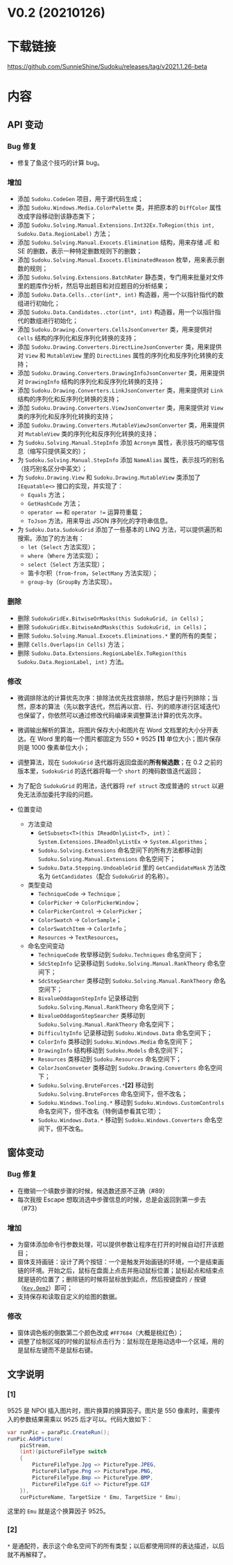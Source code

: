 ﻿# V0.2 (20210126)
# 下载链接

https://github.com/SunnieShine/Sudoku/releases/tag/v2021.1.26-beta

# 内容

## API 变动

### Bug 修复

* 修复了鱼这个技巧的计算 bug。

### 增加

* 添加 `Sudoku.CodeGen` 项目，用于源代码生成；
* 添加 `Sudoku.Windows.Media.ColorPalette` 类，并把原本的 `DiffColor` 属性改成字段移动到该静态类下；
* 添加 `Sudoku.Solving.Manual.Extensions.Int32Ex.ToRegion(this int, Sudoku.Data.RegionLabel)` 方法；
* 添加 `Sudoku.Solving.Manual.Exocets.Elimination` 结构，用来存储 JE 和 SE 的删数，表示一种特定删数规则下的删数；
* 添加 `Sudoku.Solving.Manual.Exocets.EliminatedReason` 枚举，用来表示删数的规则；
* 添加 `Sudoku.Solving.Extensions.BatchRater` 静态类，专门用来批量对文件里的题库作分析，然后导出题目和对应题目的分析结果；
* 添加 `Sudoku.Data.Cells..ctor(int*, int)` 构造器，用一个以指针指代的数组进行初始化；
* 添加 `Sudoku.Data.Candidates..ctor(int*, int)` 构造器，用一个以指针指代的数组进行初始化；
* 添加 `Sudoku.Drawing.Converters.CellsJsonConverter` 类，用来提供对 `Cells` 结构的序列化和反序列化转换的支持；
* 添加 `Sudoku.Drawing.Converters.DirectLineJsonConverter` 类，用来提供对 `View` 和 `MutableView` 里的 `DirectLines` 属性的序列化和反序列化转换的支持；
* 添加 `Sudoku.Drawing.Converters.DrawingInfoJsonConverter` 类，用来提供对 `DrawingInfo` 结构的序列化和反序列化转换的支持；
* 添加 `Sudoku.Drawing.Converters.LinkJsonConverter` 类，用来提供对 `Link` 结构的序列化和反序列化转换的支持；
* 添加 `Sudoku.Drawing.Converters.ViewJsonConverter` 类，用来提供对 `View` 类的序列化和反序列化转换的支持；
* 添加 `Sudoku.Drawing.Converters.MutableViewJsonConverter` 类，用来提供对 `MutableView` 类的序列化和反序列化转换的支持；
* 为 `Sudoku.Solving.Manual.StepInfo` 添加 `Acronym` 属性，表示技巧的缩写信息（缩写只提供英文的）；
* 为 `Sudoku.Solving.Manual.StepInfo` 添加 `NameAlias` 属性，表示技巧的别名（技巧别名区分中英文）；
* 为 `Sudoku.Drawing.View` 和 `Sudoku.Drawing.MutableView` 类添加了 `IEquatable<>` 接口的实现，并实现了：
  * `Equals` 方法；
  * `GetHashCode` 方法；
  * `operator ==` 和 `operator !=` 运算符重载；
  * `ToJson` 方法，用来导出 JSON 序列化的字符串信息。
* 为 `Sudoku.Data.SudokuGrid` 添加了一些基本的 LINQ 方法，可以提供遍历和搜索。添加了的方法有：
  * `let`（`Select` 方法实现）；
  * `where`（`Where` 方法实现）；
  * `select`（`Select` 方法实现）；
  * 笛卡尔积（`from`-`from`，`SelectMany` 方法实现）；
  * `group-by`（`GroupBy` 方法实现）。

### 删除

* 删除 `SudokuGridEx.BitwiseOrMasks(this SudokuGrid, in Cells)`；
* 删除 `SudokuGridEx.BitwiseAndMasks(this SudokuGrid, in Cells)`；
* 删除 `Sudoku.Solving.Manual.Exocets.Eliminations.*` 里的所有的类型；
* 删除 `Cells.Overlaps(in Cells)` 方法；
* 删除 `Sudoku.Data.Extensions.RegionLabelEx.ToRegion(this Sudoku.Data.RegionLabel, int)` 方法。 

### 修改

* 微调排除法的计算优先次序：排除法优先找宫排除，然后才是行列排除；当然，原本的算法（先以数字迭代，然后再以宫、行、列的顺序进行区域迭代）也保留了，你依然可以通过修改代码编译来调整算法计算的优先次序。
* 微调输出解析的算法，将图片保存大小和图片在 Word 文档里的大小分开表达。在 Word 里的每一个图片都固定为 550 * 9525 **[1]** 单位大小；图片保存则是 1000 像素单位大小；
* 调整算法，现在 `SudokuGrid` 迭代器将返回盘面的**所有候选数**；在 0.2 之前的版本里，`SudokuGrid` 的迭代器将每一个 `short` 的掩码数值迭代返回；
* 为了配合 `SudokuGrid` 的用法，迭代器将 `ref struct` 改成普通的 `struct` 以避免无法添加委托字段的问题。

* 位置变动
  * 方法变动
    * `GetSubsets<T>(this IReadOnlyList<T>, int)`：`System.Extensions.IReadOnlyListEx` -> `System.Algorithms`；
    * `Sudoku.Solving.Extensions` 命名空间下的所有方法都移动到 `Sudoku.Solving.Manual.Extensions` 命名空间下；
    * `Sudoku.Data.Stepping.UndoableGrid` 里的 `GetCandidateMask` 方法改名为 `GetCandidates`（配合 `SudokuGrid` 的名称）。
  * 类型变动
    * `TechniqueCode` -> `Technique`；
    * `ColorPicker` -> `ColorPickerWindow`；
    * `ColorPickerControl` -> `ColorPicker`；
    * `ColorSwatch` -> `ColorSample`；
    * `ColorSwatchItem` -> `ColorInfo`；
    * `Resources` -> `TextResources`。
  * 命名空间变动
    * `TechniqueCode` 枚举移动到 `Sudoku.Techniques` 命名空间下；
    * `SdcStepInfo` 记录移动到 `Sudoku.Solving.Manual.RankTheory` 命名空间下；
    * `SdcStepSearcher` 类移动到 `Sudoku.Solving.Manual.RankTheory` 命名空间下；
    * `BivalueOddagonStepInfo` 记录移动到 `Sudoku.Solving.Manual.RankTheory` 命名空间下；
    * `BivalueOddagonStepSearcher` 类移动到 `Sudoku.Solving.Manual.RankTheory` 命名空间下；
    * `DifficultyInfo` 记录移动到 `Sudoku.Windows.Data` 命名空间下；
    * `ColorInfo` 类移动到 `Sudoku.Windows.Media` 命名空间下；
    * `DrawingInfo` 结构移动到 `Sudoku.Models` 命名空间下；
    * `Resources` 类移动到 `Sudoku.Resources` 命名空间下；
    * `ColorJsonConveter` 类移动到 `Sudoku.Drawing.Converters` 命名空间下；
    * `Sudoku.Solving.BruteForces.*`**[2]** 移动到 `Sudoku.Solving.BruteForces` 命名空间下，但不改名；
    * `Sudoku.Windows.Tooling.*` 移动到 `Sudoku.Windows.CustomControls` 命名空间下，但不改名（特例请参看其它项）；
    * `Sudoku.Windows.Data.*` 移动到 `Sudoku.Windows.Converters` 命名空间下，但不改名。

## 窗体变动

### Bug 修复

* 在撤销一个填数步骤的时候，候选数还原不正确（#89）
* 每次我按 Escape 想取消选中步骤信息的时候，总是会返回到第一步去（#73）

### 增加

* 为窗体添加命令行参数处理，可以提供参数让程序在打开的时候自动打开该题目；
* 窗体支持画链：设计了两个按钮：一个是触发开始画链的环境，一个是结束画链的环境。开始之后，鼠标在盘面上点击并拖动鼠标位置；鼠标起点和结束点就是链的位置了；删除链的时候将鼠标放到起点，然后按键盘的 `/` 按键（[`Key.Oem2`](https://docs.microsoft.com/en-us/dotnet/api/system.windows.input.key)）即可；
* 支持保存和读取自定义的绘图的数据。

### 修改

* 窗体调色板的倒数第二个颜色改成 `#FF7684`（大概是桃红色）；
* 调整了绘制区域的时候的鼠标点击行为：鼠标现在是拖动选中一个区域，用的是鼠标左键而不是鼠标右键。

## 文字说明

### [1]

9525 是 NPOI 插入图片时，图片换算的换算因子。图片是 550 像素时，需要传入的参数结果需乘以 9525 后才可以。代码大致如下：

```csharp
var runPic = paraPic.CreateRun();
runPic.AddPicture(
    picStream,
    (int)(pictureFileType switch
    {
        PictureFileType.Jpg => PictureType.JPEG,
        PictureFileType.Png => PictureType.PNG,
        PictureFileType.Bmp => PictureType.BMP,
        PictureFileType.Gif => PictureType.GIF
    }),
    curPictureName, TargetSize * Emu, TargetSize * Emu);
```

这里的 `Emu` 就是这个换算因子 9525。


### [2]

`*` 是通配符，表示这个命名空间下的所有类型；以后都使用同样的表达描述，以后就不再解释了。